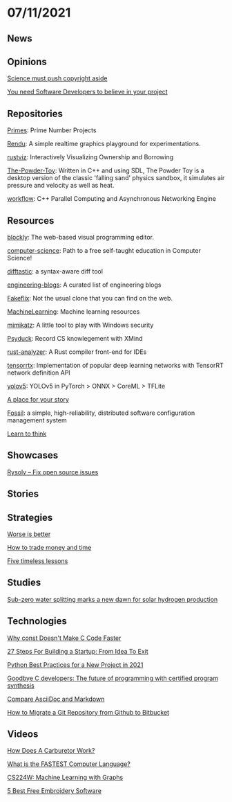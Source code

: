 # 07/11/2021

## News


## Opinions
[Science must push copyright aside](http://www.gnu.org/philosophy/push-copyright-aside.html)

[You need Software Developers to believe in your project](https://iism.org/article/you-need-software-developers-to-believe-in-your-project-45)

## Repositories
[Primes](https://github.com/PlummersSoftwareLLC/Primes/tree/drag-race/PrimeCPP): Prime Number Projects

[Rendu](https://github.com/kosua20/Rendu): A simple realtime graphics playground for experimentations.

[rustviz](https://github.com/rustviz/rustviz): Interactively Visualizing Ownership and Borrowing

[The-Powder-Toy](https://github.com/The-Powder-Toy/The-Powder-Toy): Written in C++ and using SDL, The Powder Toy is a desktop version of the classic 'falling sand' physics sandbox, it simulates air pressure and velocity as well as heat.

[workflow](https://github.com/sogou/workflow): C++ Parallel Computing and Asynchronous Networking Engine

## Resources
[blockly](https://github.com/google/blockly): The web-based visual programming editor.

[computer-science](https://github.com/ossu/computer-science): Path to a free self-taught education in Computer Science!

[difftastic](https://github.com/wilfred/difftastic): a syntax-aware diff tool

[engineering-blogs](https://github.com/kilimchoi/engineering-blogs): A curated list of engineering blogs

[Fakeflix](https://github.com/Th3Wall/Fakeflix): Not the usual clone that you can find on the web.

[MachineLearning](https://github.com/allmachinelearning/MachineLearning): Machine learning resources

[mimikatz](https://github.com/gentilkiwi/mimikatz): A little tool to play with Windows security

[Psyduck](https://github.com/SmartKeyerror/Psyduck): Record CS knowlegement with XMind

[rust-analyzer](https://github.com/rust-analyzer/rust-analyzer): A Rust compiler front-end for IDEs

[tensorrtx](https://github.com/wang-xinyu/tensorrtx): Implementation of popular deep learning networks with TensorRT network definition API

[yolov5](https://github.com/ultralytics/yolov5): YOLOv5 in PyTorch > ONNX > CoreML > TFLite

[A place for your story](https://plumebio.com/)

[Fossil](https://www.fossil-scm.org/home/doc/trunk/www/index.wiki): a simple, high-reliability, distributed software configuration management system

[Learn to think](https://brilliant.org/)

## Showcases
[Rysolv – Fix open source issues](https://rysolv.com/)

## Stories


## Strategies
[Worse is better](https://en.wikipedia.org/wiki/Worse_is_better)

[How to trade money and time](https://meteuphoric.com/2014/03/25/how-to-trade-money-and-time/)

[Five timeless lessons](https://productlessons.substack.com/p/five-timeless-lessons)

## Studies
[Sub-zero water splitting marks a new dawn for solar hydrogen production](https://www.chemistryworld.com/news/sub-zero-water-splitting-marks-a-new-dawn-for-solar-hydrogen-production/4013887.article)

## Technologies
[Why const Doesn't Make C Code Faster](https://theartofmachinery.com/2019/08/12/c_const_isnt_for_performance.html)

[27 Steps For Building a Startup: From Idea To Exit](https://visionxpartners.com/build-startup/)

[Python Best Practices for a New Project in 2021](https://mitelman.engineering/blog/python-best-practice/automating-python-best-practices-for-a-new-project/)

[Goodbye C developers: The future of programming with certified program synthesis](https://gopiandcode.uk/logs/log-certified-synthesis.html)

[Compare AsciiDoc and Markdown](https://docs.asciidoctor.org/asciidoc/latest/asciidoc-vs-markdown/)

[How to Migrate a Git Repository from Github to Bitbucket](https://www.bluelabellabs.com/blog/how-to-migrate-git-repository-from-github-to-bitbucket/)

## Videos
[How Does A Carburetor Work?](https://www.youtube.com/watch?v=toVfvRhWbj8)

[What is the FASTEST Computer Language?](https://www.youtube.com/watch?v=tQtFdsEcK_s)

[CS224W: Machine Learning with Graphs](https://www.youtube.com/playlist?list=PLoROMvodv4rPLKxIpqhjhPgdQy7imNkDn)

[5 Best Free Embroidery Software](https://www.youtube.com/watch?v=Y8iHcmX0100&t=3s)
